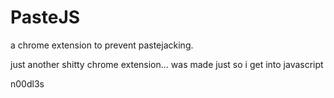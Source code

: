 # PasteJS
a chrome extension to prevent pastejacking.

just another shitty chrome extension...
was made just so i get into javascript

n00dl3s
